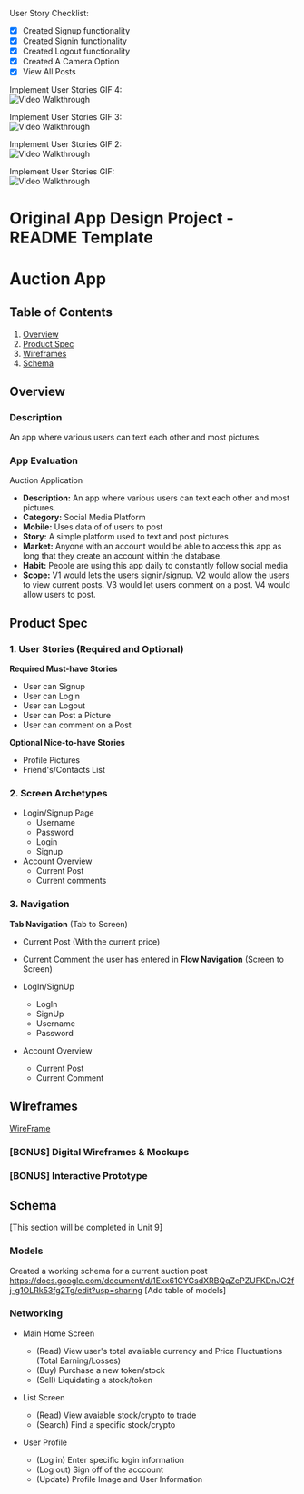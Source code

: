 User Story Checklist:

- [x] Created Signup functionality
- [x] Created Signin functionality
- [x] Created Logout functionality
- [x] Created A Camera Option
- [x] View All Posts

Implement User Stories GIF 4:
<br><img src='https://media.giphy.com/media/EV1Ax9PSosy64OQQSp/giphy.gif' title='Video Walkthrough' width='' alt='Video Walkthrough' />

Implement User Stories GIF 3:
<br><img src='https://media.giphy.com/media/A6wsdPhjGXuHozlRf2/giphy.gif' title='Video Walkthrough' width='' alt='Video Walkthrough' />

Implement User Stories GIF 2:
<br><img src='https://media.giphy.com/media/EhRDKhQUhJyCw9uFet/giphy.gif' title='Video Walkthrough' width='' alt='Video Walkthrough' />

Implement User Stories GIF:
<br><img src='https://media.giphy.com/media/1eHNl6wWIZI0KTIGkU/giphy.gif' title='Video Walkthrough' width='' alt='Video Walkthrough' />



Original App Design Project - README Template
===

# Auction App

## Table of Contents
1. [Overview](#Overview)
1. [Product Spec](#Product-Spec)
1. [Wireframes](#Wireframes)
2. [Schema](#Schema)

## Overview
### Description
An app where various users can text each other and most pictures.

### App Evaluation
Auction Application
- **Description:** An app where various users can text each other and most pictures.
- **Category:** Social Media Platform
- **Mobile:** Uses data of of users to post
- **Story:** A simple platform used to text and post pictures
- **Market:** Anyone with an account would be able to access this app as long that they create an account within the database.
- **Habit:** People are using this app daily to constantly follow social media
- **Scope:** V1 would lets the users signin/signup. V2 would allow the users to view current posts. V3 would let users comment on a post. V4 would allow users to post.

## Product Spec

### 1. User Stories (Required and Optional)

**Required Must-have Stories**

* User can Signup
* User can Login
* User can Logout
* User can Post a Picture
* User can comment on a Post

**Optional Nice-to-have Stories**

* Profile Pictures
* Friend's/Contacts List

### 2. Screen Archetypes

* Login/Signup Page
   * Username
   * Password
   * Login
   * Signup
* Account Overview
   * Current Post
   * Current comments

### 3. Navigation

**Tab Navigation** (Tab to Screen)

* Current Post (With the current price)
*  Current Comment the user has entered in
**Flow Navigation** (Screen to Screen)

* LogIn/SignUp
   * LogIn
   * SignUp
   * Username
   * Password
* Account Overview
   * Current Post
   * Current Comment

## Wireframes
[WireFrame](https://user-images.githubusercontent.com/75055276/162356465-23e227fa-2ede-40c9-a7c5-8f89b6584802.jpg)


### [BONUS] Digital Wireframes & Mockups

### [BONUS] Interactive Prototype

## Schema 
[This section will be completed in Unit 9]
### Models
Created a working schema for a current auction post
https://docs.google.com/document/d/1Exx61CYGsdXRBQqZePZUFKDnJC2fj-g1OLRk53fg2Tg/edit?usp=sharing 
[Add table of models]
### Networking
- Main Home Screen
    - (Read) View user's total avaliable currency and Price Fluctuations (Total Earning/Losses)
    - (Buy) Purchase a new token/stock
    - (Sell) Liquidating a stock/token
    
- List Screen
    - (Read) View avaiable stock/crypto to trade
    - (Search) Find a specific stock/crypto
    
- User Profile
    - (Log in) Enter specific login information
    - (Log out) Sign off of the acccount 
    - (Update) Profile Image and User Information
